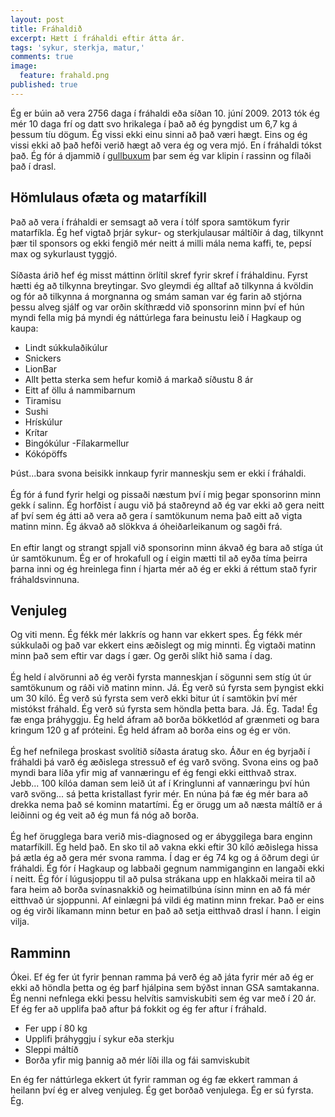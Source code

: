 ```yaml
---
layout: post
title: Fráhaldið
excerpt: Hætt í fráhaldi eftir átta ár. 
tags: 'sykur, sterkja, matur,'
comments: true
image:
  feature: frahald.png
published: true
---
```


Ég er búin að vera 2756 daga í fráhaldi eða síðan 10. júní 2009. 2013 tók ég mér 10 daga frí og datt svo hrikalega í það að ég þyngdist um 6,7 kg á þessum tíu dögum. Ég vissi ekki einu sinni að það væri hægt. Eins og ég vissi ekki að það hefði verið hægt að vera ég og vera mjó. En í fráhaldi tókst það. Ég fór á djammið í [gullbuxum](http://i.imgur.com/QffDLz2.jpg "Í kjörþyngd í fyrsta skipti síðan ég var tveggja ára") þar sem ég var klipin í rassinn og fílaði það í drasl. 
 
## Hömlulaus ofæta og matarfíkill

Það að vera í fráhaldi er semsagt að vera í tólf spora samtökum fyrir matarfíkla. Ég hef vigtað þrjár sykur- og sterkjulausar máltíðir á dag, tilkynnt þær til sponsors og ekki fengið mér neitt á milli mála nema kaffi, te, pepsí max og sykurlaust tyggjó. 
 <br><br>
Síðasta árið hef ég misst máttinn örlítil skref fyrir skref í fráhaldinu. Fyrst hætti ég að tilkynna breytingar. Svo gleymdi ég alltaf að tilkynna á kvöldin og fór að tilkynna á morgnanna og smám saman var ég farin að stjórna þessu alveg sjálf og var orðin skíthrædd við sponsorinn minn því ef hún myndi fella mig þá myndi ég náttúrlega fara beinustu leið í Hagkaup og kaupa:

- Lindt súkkulaðikúlur
- Snickers
- LionBar
- Allt þetta sterka sem hefur komið á markað síðustu 8 ár
- Eitt af öllu á nammibarnum
- Tiramisu
- Sushi
- Hrískúlur
- Krítar
- Bingókúlur
-Fílakarmellur
- Kókópöffs

Þúst...bara svona beisikk innkaup fyrir manneskju sem er ekki í fráhaldi. 
 <br><br>
Ég fór á fund fyrir helgi og pissaði næstum því í mig þegar sponsorinn minn gekk í salinn. Ég horfðist í augu við þá staðreynd að ég var ekki að gera neitt af því sem ég átti að vera að gera í samtökunum nema það eitt að vigta matinn minn. Ég ákvað að slökkva á óheiðarleikanum og sagði frá. 
 <br><br>
En eftir langt og strangt spjall við sponsorinn minn ákvað ég bara að stíga út úr samtökunum. Ég er of hrokafull og í eigin mætti til að eyða tíma þeirra þarna inni og ég hreinlega finn í hjarta mér að ég er ekki á réttum stað fyrir fráhaldsvinnuna. 

## Venjuleg

Og viti menn. Ég fékk mér lakkrís og hann var ekkert spes. Ég fékk mér súkkulaði og það var ekkert eins æðislegt og mig minnti. Ég vigtaði matinn minn það sem eftir var dags í gær. Og gerði slíkt hið sama í dag. 
 <br><br>
Ég held í alvörunni að ég verði fyrsta manneskjan í sögunni sem stíg út úr samtökunum og ráði við matinn minn. Já. Ég verð sú fyrsta sem þyngist ekki um 30 kíló. Ég verð sú fyrsta sem verð ekki bitur út í samtökin því mér mistókst fráhald. Ég verð sú fyrsta sem höndla þetta bara. Já. Ég. Tada! Ég fæ enga þráhyggju. Ég held áfram að borða bökketlód af grænmeti og bara kringum 120 g af próteini. Ég held áfram að borða eins og ég er vön. 
 <br><br>
Ég hef nefnilega þroskast svolítið síðasta áratug sko. Áður en ég byrjaði í fráhaldi þá varð ég æðislega stressuð ef ég varð svöng. Svona eins og það myndi bara líða yfir mig af vannæringu ef ég fengi ekki eitthvað strax. Jebb... 100 kílóa daman sem leið út af í Kringlunni af vannæringu því hún varð svöng... sá þetta kristallast fyrir mér. En núna þá fæ ég mér bara að drekka nema það sé kominn matartími. Ég er örugg um að næsta máltíð er á leiðinni og ég veit að ég mun fá nóg að borða. 
<br><br>
Ég hef örugglega bara verið mis-diagnosed og er ábyggilega bara enginn matarfíkill. Ég held það. En sko til að vakna ekki eftir 30 kíló æðislega hissa þá ætla ég að gera mér svona ramma. Í dag er ég 74 kg  og á öðrum degi úr fráhaldi. Ég fór í Hagkaup og labbaði gegnum nammiganginn en langaði ekki í neitt.  Ég fór í lúgusjoppu til að pulsa strákana upp en hlakkaði meira til að fara heim að borða svínasnakkið og heimatilbúna ísinn minn en að fá mér eitthvað úr sjoppunni. Af einlægni þá vildi ég matinn minn frekar. Það er eins og ég virði líkamann minn betur en það að setja eitthvað drasl í hann. Í eigin vilja. 

## Ramminn

Ókei. Ef ég fer út fyrir þennan ramma þá verð ég að játa fyrir mér að ég er ekki að höndla þetta og ég þarf hjálpina sem býðst innan GSA samtakanna. Ég nenni nefnlega ekki þessu helvítis samviskubiti sem ég var með í 20 ár. Ef ég fer að upplifa það aftur þá fokkit og ég fer aftur í fráhald. 

-  Fer upp í 80 kg
- Upplifi þráhyggju í sykur eða sterkju
- Sleppi máltíð 
- Borða yfir mig þannig að mér líði illa og fái samviskubit

En ég fer náttúrlega ekkert út fyrir ramman og ég fæ ekkert ramman á heilann því ég er alveg venjuleg. Ég get borðað venjulega. Ég er sú fyrsta. Ég.
